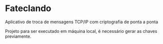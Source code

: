 # Fateclando
Aplicativo de troca de mensagens TCP/IP com criptografia de ponta a ponta

Projeto para ser executado em máquina local, é necessário gerar as chaves previamente.
